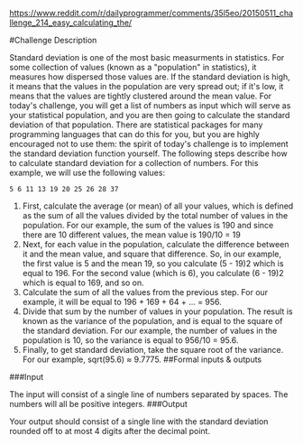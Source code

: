 https://www.reddit.com/r/dailyprogrammer/comments/35l5eo/20150511_challenge_214_easy_calculating_the/

#Challenge Description

Standard deviation is one of the most basic measurments in statistics. For some collection of values (known as a "population" in statistics), it measures how dispersed those values are. If the standard deviation is high, it means that the values in the population are very spread out; if it's low, it means that the values are tightly clustered around the mean value.
For today's challenge, you will get a list of numbers as input which will serve as your statistical population, and you are then going to calculate the standard deviation of that population. There are statistical packages for many programming languages that can do this for you, but you are highly encouraged not to use them: the spirit of today's challenge is to implement the standard deviation function yourself.
The following steps describe how to calculate standard deviation for a collection of numbers. For this example, we will use the following values:

```
5 6 11 13 19 20 25 26 28 37
```

1. First, calculate the average (or mean) of all your values, which is defined as the sum of all the values divided by the total number of values in the population. For our example, the sum of the values is 190 and since there are 10 different values, the mean value is 190/10 = 19
2. Next, for each value in the population, calculate the difference between it and the mean value, and square that difference. So, in our example, the first value is 5 and the mean 19, so you calculate (5 - 19)2 which is equal to 196. For the second value (which is 6), you calculate (6 - 19)2 which is equal to 169, and so on.
3. Calculate the sum of all the values from the previous step. For our example, it will be equal to 196 + 169 + 64 + ... = 956.
4. Divide that sum by the number of values in your population. The result is known as the variance of the population, and is equal to the square of the standard deviation. For our example, the number of values in the population is 10, so the variance is equal to 956/10 = 95.6.
5. Finally, to get standard deviation, take the square root of the variance. For our example, sqrt(95.6) ≈ 9.7775.
##Formal inputs & outputs

###Input

The input will consist of a single line of numbers separated by spaces. The numbers will all be positive integers.
###Output

Your output should consist of a single line with the standard deviation rounded off to at most 4 digits after the decimal point.
